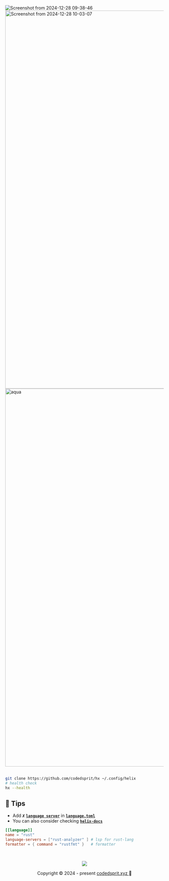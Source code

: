 <!--
```nix
CodedSprit's helix config
```
-->
<img widht="1200" alt="Screenshot from 2024-12-28 09-38-46" src="https://github.com/user-attachments/assets/cf53819b-caeb-45fa-bacb-84a2264cebfd" />
<img width="1200" alt="Screenshot from 2024-12-28 10-03-07" src="https://github.com/user-attachments/assets/56e81c77-3d4b-46e7-9d1d-d07bb7bc6d26" />


<img width="1200" alt="aqua" src="https://github.com/user-attachments/assets/4c8ae7f9-34f1-4f55-b35f-ac755ab3ee6c" />
<br><br>

```bash
git clone https://github.com/codedsprit/hx ~/.config/helix
# health check
hx --health
```

## 🍦 Tips

- Add ***``X``*** [**``language server``**](https://docs.helix-editor.com/languages.html) in [**``language.toml``**](https://github.com/codedsprit/hx/blob/main/language.toml)
- You can also consider checking [**``helix-docs``**](https://docs.helix-editor.com/title-page.html) 
```toml
[[language]]
name = "rust"
language-servers = ["rust-analyzer" ] # lsp for rust-lang
formatter = { command = "rustfmt" }   # formatter
```
<br>

<p align="center"><img src="https://raw.githubusercontent.com/catppuccin/catppuccin/main/assets/footers/gray0_ctp_on_line.svg?sanitize=true" /></p>
<p align="center">Copyright &copy; 2024 - present <a href="https://github.com/codedsprit" target="_blank"> codedsprit.xyz <a> 🌷</a> 
